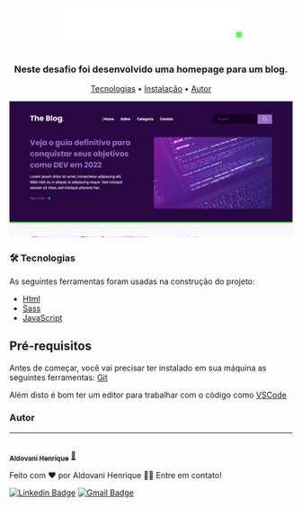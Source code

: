<div align="center">
<img src="./.github/logo.svg" alt="logo"/>

</div>

<h3 align="center">
Neste desafio foi desenvolvido uma homepage para um blog.

</h3>

<p align="center">
 <a href="#tecnologias">Tecnologias</a> • 
 <a href="#instalacao">Instalação</a> • 
 <a href="#autor">Autor</a>

</p>

<div align="center">
<img src="./.github/tela.png" alt="tela da aplicação"/>

</div>

<div id="tecnologias">

### 🛠 Tecnologias

As seguintes ferramentas foram usadas na construção do projeto:

- [Html](https://developer.mozilla.org/pt-BR/docs/Web/html)
- [Sass](https://sass-lang.com/)
- [JavaScript](https://developer.mozilla.org/pt-BR/docs/Web/JavaScript)

</div>
<div id="instalacao">

## Pré-requisitos

Antes de começar, você vai precisar ter instalado em sua máquina as seguintes ferramentas:
[Git](https://git-scm.com)


Além disto é bom ter um editor para trabalhar com o código como [VSCode](https://code.visualstudio.com/)



</div>
<div id="autor">

### Autor

---

<a href="https://links-aldovani.netlify.app/">
 <img style="border-radius: 50%;" src="https://github.com/aldovani.png" width="100px;" alt=""/>
 <br />
 <sub><b>Aldovani Henrique</b></sub></a> <a href="https://links-aldovani.netlify.app/" >🚀</a>

Feito com ❤️ por Aldovani Henrique 👋🏻 Entre em contato!

[![Linkedin Badge](https://img.shields.io/badge/-Aldovani-blue?style=flat-square&logo=Linkedin&logoColor=white&link=https://www.linkedin.com/in/tgmarinho/)](https://www.linkedin.com/in/aldovani-henrique-da-costa-2a460b21a/)
[![Gmail Badge](https://img.shields.io/badge/-aldovanihcosta@gmail.com-c14438?style=flat-square&logo=Gmail&logoColor=white&link=mailto:tgmarinho@gmail.com)](mailto:aldovanihcosta@gmail.com)

</div>
